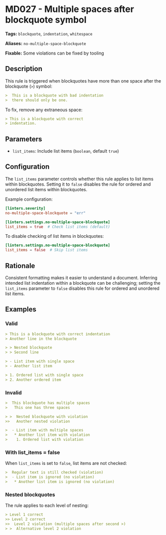 # MD027 - Multiple spaces after blockquote symbol

**Tags:** `blockquote`, `indentation`, `whitespace`

**Aliases:** `no-multiple-space-blockquote`

**Fixable:** Some violations can be fixed by tooling

## Description

This rule is triggered when blockquotes have more than one space after the
blockquote (`>`) symbol:

```markdown
>  This is a blockquote with bad indentation
>  there should only be one.
```

To fix, remove any extraneous space:

```markdown
> This is a blockquote with correct
> indentation.
```

## Parameters

- `list_items`: Include list items (`boolean`, default `true`)

## Configuration

The `list_items` parameter controls whether this rule applies to list items
within blockquotes. Setting it to `false` disables the rule for ordered and
unordered list items within blockquotes.

Example configuration:

```toml
[linters.severity]
no-multiple-space-blockquote = "err"

[linters.settings.no-multiple-space-blockquote]
list_items = true  # Check list items (default)
```

To disable checking of list items in blockquotes:

```toml
[linters.settings.no-multiple-space-blockquote]
list_items = false  # Skip list items
```

## Rationale

Consistent formatting makes it easier to understand a document. Inferring
intended list indentation within a blockquote can be challenging; setting
the `list_items` parameter to `false` disables this rule for ordered and
unordered list items.

## Examples

### Valid

```markdown
> This is a blockquote with correct indentation
> Another line in the blockquote

> > Nested blockquote
> > Second line

> - List item with single space
> - Another list item

> 1. Ordered list with single space
> 2. Another ordered item
```

### Invalid

```markdown
>  This blockquote has multiple spaces
>   This one has three spaces

> >  Nested blockquote with violation
>>   Another nested violation

>  - List item with multiple spaces
>   * Another list item with violation
>    1. Ordered list with violation
```

### With list_items = false

When `list_items` is set to `false`, list items are not checked:

```markdown
>  Regular text is still checked (violation)
>  - List item is ignored (no violation)
>   * Another list item is ignored (no violation)
```

### Nested blockquotes

The rule applies to each level of nesting:

```markdown
> Level 1 correct
>> Level 2 correct
>>  Level 2 violation (multiple spaces after second >)
> >  Alternative level 2 violation
```